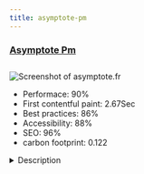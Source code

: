 ```yaml
---
title: asymptote-pm
---
```


<div style="height: 3rem">
  <a href="https://www.asymptote.fr"><h3>Asymptote Pm</h3></a>
</div>
<img loading="lazy" src="/images/thumbs/asymptote.fr.jpg" alt="Screenshot of asymptote.fr" />
<ul>
  <li>Performace: 90%</li>
  <li>
    First contentful paint:
    2.67Sec
  </li>
  <li>Best practices: 86%</li>
  <li>Accessibility: 88%</li>
  <li>SEO: 96%</li>
  <li>carbon footprint: 0.122</li>
</ul>
<details>
  <summary>Description</summary>
  <p>Asymptote offers a global offer in management and industrial project management.
After more than 12 years of collaboration Netenvie has been responsible for the creation of the new website of the company.Website built with Joomla 3.x and Yootheme Pro.
Full custom design and custom theme/template.</p>
</details>

